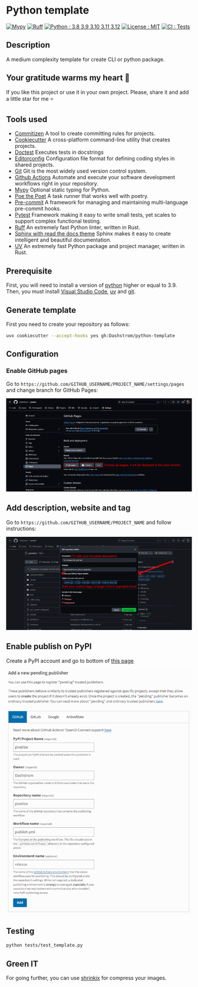 # Python template

[![Mypy](https://www.mypy-lang.org/static/mypy_badge.svg)](https://mypy-lang.org/)
[![Ruff](https://img.shields.io/endpoint?url=https://raw.githubusercontent.com/astral-sh/ruff/main/assets/badge/v2.json)](https://github.com/astral-sh/ruff)
[![Python : 3.8 3.9 3.10 3.11 3.12](https://img.shields.io/badge/python-3.8%20|%203.9%20|%203.10%20|%203.11%20|%203.12-%23007EC6.svg)](https://devguide.python.org/versions)
[![License : MIT](https://img.shields.io/badge/license-MIT-green.svg)](https://gitlab.utc.fr/utcode/utcode-autofill/blob/main/LICENSE)
[![CI : Tests](https://github.com/Dashstrom/python-template/actions/workflows/tests.yml/badge.svg)](https://github.com/Dashstrom/python-template/actions/workflows/tests.yml)

## Description

A medium complexity template for create CLI or python package.

## Your gratitude warms my heart 💖

If you like this project or use it in your own project.
Please, share it and add a little star for me ⭐

## Tools used

- [Commitizen](https://github.com/commitizen-tools/commitizen) A tool to create committing rules for projects.
- [Cookiecutter](https://www.cookiecutter.io) A cross-platform command-line utility that creates projects.
- [Doctest](https://docs.pytest.org/en/7.4.x/how-to/doctest.html) Executes tests in docstrings
- [Editorconfig](https://editorconfig.org/) Configuration file format for defining coding styles in shared projects.
- [Git](https://git-scm.com/) Git is the most widely used version control system.
- [Github Actions](https://docs.github.com/en/actions) Automate and execute your software development workflows right in your repository.
- [Mypy](https://mypy.readthedocs.io/en/stable) Optional static typing for Python.
- [Poe the Poet](https://poethepoet.natn.io/index.html) A task runner that works well with poetry.
- [Pre-commit](https://pre-commit.com) A framework for managing and maintaining multi-language pre-commit hooks.
- [Pytest](https://docs.pytest.org/en/7.4.x) Framework making it easy to write small tests, yet scales to support complex functional testing.
- [Ruff](https://beta.ruff.rs/docs/rules) An extremely fast Python linter, written in Rust.
- [Sphinx with read the docs theme](https://sphinx-rtd-theme.readthedocs.io/en/stable) Sphinx makes it easy to create intelligent and beautiful documentation.
- [UV](https://docs.astral.sh/uv) An extremely fast Python package and project manager, written in Rust.

## Prerequisite

First, you will need to install a version of [python](https://www.python.org) higher or equal to 3.9. Then, you must install [Visual Studio Code](https://code.visualstudio.com), [uv](https://docs.astral.sh/uv/getting-started/installation/) and [git](https://git-scm.com/book/en/v2/Getting-Started-Installing-Git).

## Generate template

First you need to create your repository as follows:

```bash
uvx cookiecutter --accept-hooks yes gh:Dashstrom/python-template
```

## Configuration

### Enable GitHub pages

Go to `https://github.com/GITHUB_USERNAME/PROJECT_NAME/settings/pages` and change branch for GitHub Pages:

[![Configure GitHub Pages](docs/resources/pages.png)](docs/resources/pages.png)

## Add description, website and tag

Go to `https://github.com/GITHUB_USERNAME/PROJECT_NAME` and follow instructions:

[![Configure GitHub Pages](docs/resources/config.png)](docs/resources/config.png)

## Enable publish on PyPI

Create a PyPI account and go to bottom of [this page](https://pypi.org/manage/account/publishing)

[![Configure PyPI](docs/resources/pypi.png)](docs/resources/pypi.png)

## Testing

```bash
python tests/test_template.py
```

## Green IT

For going further, you can use [shrinkix](https://github.com/Dashstrom/shrinkix) for compress your images.
